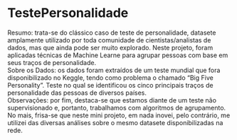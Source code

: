 # TestePersonalidade
Resumo: trata-se do clássico caso de teste de personalidade, datasete amplamente utilizado por toda comunidade de cientistas/analistas de dados, mas que ainda pode ser muito explorado.
Neste projeto, foram aplicadas técnicas de Machine Learne para agrupar pessoas com base em seus traços de personalidade.  
Sobre os Dados: os dados foram extraídos de um teste mundial que fora disponibilizado no Keggle, tendo como problema o chamado “Big Five Personality”.
Teste no qual se identificou os cinco principais traços de personalidade das pessoas de diversos países.  
Observações: por fim, destaca-se que estamos diante de um teste não supervisionado e, portanto, trabalhamos com algoritmos de agrupamento. 
No mais, frisa-se que neste mini projeto, em nada  inovei, pelo contrário, me utilizei das diversas análises sobre o mesmo datasete disponibilizadas na rede. 
